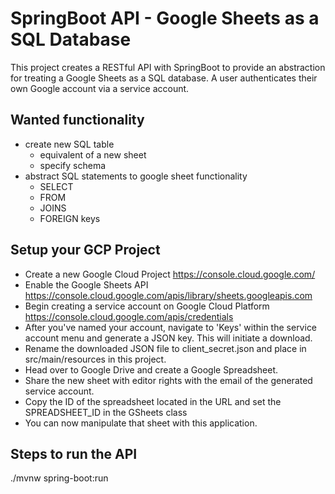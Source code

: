 # SpringBoot API - Google Sheets as a SQL Database
This project creates a RESTful API with SpringBoot to provide an abstraction for treating a Google Sheets as a SQL database.
A user authenticates their own Google account via a service account.

## Wanted functionality
- create new SQL table
  - equivalent of a new sheet
  - specify schema
- abstract SQL statements to google sheet functionality
  - SELECT 
  - FROM
  - JOINS
  - FOREIGN keys

## Setup your GCP Project
- Create a new Google Cloud Project https://console.cloud.google.com/
- Enable the Google Sheets API https://console.cloud.google.com/apis/library/sheets.googleapis.com
- Begin creating a service account on Google Cloud Platform https://console.cloud.google.com/apis/credentials
- After you've named your account, navigate to 'Keys' within the service account menu and generate a JSON key. This will initiate a download.
- Rename the downloaded JSON file to client_secret.json and place in src/main/resources in this project.
- Head over to Google Drive and create a Google Spreadsheet. 
- Share the new sheet with editor rights with the email of the generated service account. 
- Copy the ID of the spreadsheet located in the URL and set the SPREADSHEET_ID in the GSheets class
- You can now manipulate that sheet with this application.


## Steps to run the API
./mvnw spring-boot:run
